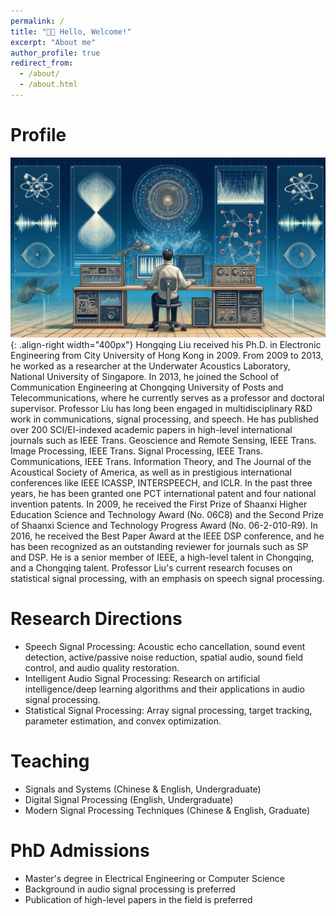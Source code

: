 ```yaml
---
permalink: /
title: "👋🏼 Hello, Welcome!"
excerpt: "About me"
author_profile: true
redirect_from: 
  - /about/
  - /about.html
---
```






# Profile 
![Illustration of combining vision and language modalities](/images/pp.png){: .align-right width="400px"}
Hongqing Liu received his Ph.D. in Electronic Engineering from City University of Hong Kong in 2009. From 2009 to 2013, he worked as a researcher at the Underwater Acoustics Laboratory, National University of Singapore. In 2013, he joined the School of Communication Engineering at Chongqing University of Posts and Telecommunications, where he currently serves as a professor and doctoral supervisor. Professor Liu has long been engaged in multidisciplinary R&D work in communications, signal processing, and speech. He has published over 200 SCI/EI-indexed academic papers in high-level international journals such as IEEE Trans. Geoscience and Remote Sensing, IEEE Trans. Image Processing, IEEE Trans. Signal Processing, IEEE Trans. Communications, IEEE Trans. Information Theory, and The Journal of the Acoustical Society of America, as well as in prestigious international conferences like IEEE ICASSP, INTERSPEECH, and ICLR. In the past three years, he has been granted one PCT international patent and four national invention patents. In 2009, he received the First Prize of Shaanxi Higher Education Science and Technology Award (No. 06C8) and the Second Prize of Shaanxi Science and Technology Progress Award (No. 06-2-010-R9). In 2016, he received the Best Paper Award at the IEEE DSP conference, and he has been recognized as an outstanding reviewer for journals such as SP and DSP. He is a senior member of IEEE, a high-level talent in Chongqing, and a Chongqing talent. Professor Liu's current research focuses on statistical signal processing, with an emphasis on speech signal processing. 
 
  
 # Research Directions
    
  - Speech Signal Processing: Acoustic echo cancellation, sound event detection, active/passive noise reduction, spatial audio, sound field control, and audio quality restoration. 
  - Intelligent Audio Signal Processing: Research on artificial intelligence/deep learning algorithms and their applications in audio signal processing. 
  - Statistical Signal Processing: Array signal processing, target tracking, parameter estimation, and convex optimization. 
  

 # Teaching 
    
  - Signals and Systems (Chinese & English, Undergraduate) 
  - Digital Signal Processing (English, Undergraduate) 
  - Modern Signal Processing Techniques (Chinese & English, Graduate) 
   

# PhD Admissions 

  - Master's degree in Electrical Engineering or Computer Science
  - Background in audio signal processing is preferred
  - Publication of high-level papers in the field is preferred


 


